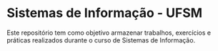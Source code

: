 # Sistemas de Informação - UFSM

Este repositório tem como objetivo armazenar trabalhos, exercícios e práticas realizados durante o curso de Sistemas de Informação.

